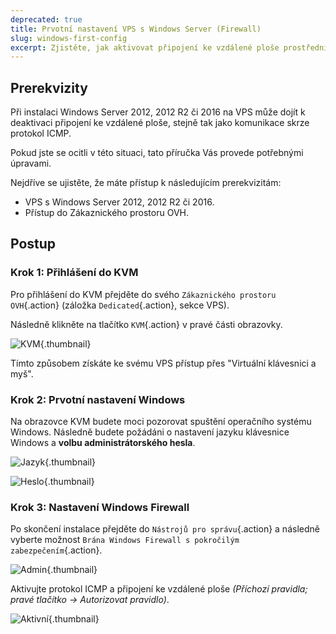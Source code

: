 ```yaml
---
deprecated: true
title: Prvotní nastavení VPS s Windows Server (Firewall)
slug: windows-first-config
excerpt: Zjistěte, jak aktivovat připojení ke vzdálené ploše prostřednictvím KVM
---
```



## Prerekvizity

Při instalaci Windows Server 2012, 2012 R2 či 2016 na VPS může dojít k deaktivaci připojení ke vzdálené ploše, stejně tak jako komunikace skrze protokol ICMP. 

Pokud jste se ocitli v této situaci, tato příručka Vás provede potřebnými úpravami.

Nejdříve se ujistěte, že máte přístup k následujícím prerekvizitám:

- VPS s Windows Server 2012, 2012 R2 či 2016.
- Přístup do Zákaznického prostoru OVH.


## Postup

### Krok 1: Přihlášení do KVM

Pro přihlášení do KVM přejděte do svého `Zákaznického prostoru OVH`{.action} (záložka `Dedicated`{.action}, sekce VPS).

Následně klikněte na tlačítko `KVM`{.action} v pravé části obrazovky.


![KVM](images/windowsvps.png){.thumbnail}

Tímto způsobem získáte ke svému VPS přístup přes "Virtuální klávesnici a myš".


### Krok 2: Prvotní nastavení Windows

Na obrazovce KVM budete moci pozorovat spuštění operačního systému Windows. Následně budete požádáni o nastavení jazyku klávesnice Windows a **volbu administrátorského hesla**.

![Jazyk](images/windows2.png){.thumbnail}


![Heslo](images/windows3.png){.thumbnail}


### Krok 3: Nastavení Windows Firewall

Po skončení instalace přejděte do `Nástrojů pro správu`{.action} a následně vyberte možnost `Brána Windows Firewall s pokročilým zabezpečením`{.action}.


![Admin](images/windows4.png){.thumbnail}

Aktivujte protokol ICMP a připojení ke vzdálené ploše *(Příchozí pravidla; pravé tlačítko -> Autorizovat pravidlo)*.


![Aktivní](images/windows5.png){.thumbnail}